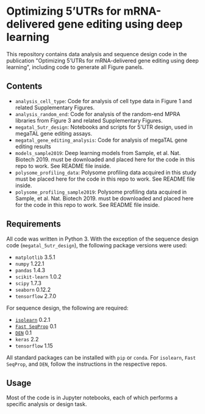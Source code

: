 # Optimizing 5’UTRs for mRNA-delivered gene editing using deep learning
This repository contains data analysis and sequence design code in the publication "Optimizing 5’UTRs for mRNA-delivered gene editing using deep learning", including code to generate all Figure panels.

## Contents

- `analysis_cell_type`: Code for analysis of cell type data in Figure 1 and related Supplementary Figures.
- `analysis_random_end`: Code for analysis of the random-end MPRA libraries from Figure 3 and related Supplementary Figures.
- `megatal_5utr_design`: Notebooks and scripts for 5'UTR design, used in megaTAL gene editing assays.
- `megatal_gene_editing_analysis`: Code for analysis of megaTAL gene editing results
- `models_sample2019`: Deep learning models from Sample, et al. Nat. Biotech 2019. must be downloaded and placed here for the code in this repo to work. See README file inside.
- `polysome_profiling_data`: Polysome profiling data acquired in this study must be placed here for the code in this repo to work. See README file inside.
- `polysome_profiling_sample2019`: Polysome profiling data acquired in Sample, et al. Nat. Biotech 2019. must be downloaded and placed here for the code in this repo to work. See README file inside.

## Requirements
All code was written in Python 3. With the exception of the sequence design code (`megatal_5utr_design`), the following package versions were used:
- `matplotlib` 3.5.1
- `numpy` 1.22.1
- `pandas` 1.4.3
- `scikit-learn` 1.0.2
- `scipy` 1.7.3
- `seaborn` 0.12.2
- `tensorflow` 2.7.0

For sequence design, the following are required:
- [`isolearn`](https://github.com/johli/isolearn/) 0.2.1
- [`Fast SeqProp`](https://github.com/johli/seqprop/) 0.1
- [`DEN`](https://github.com/johli/genesis/) 0.1
- `keras` 2.2
- `tensorflow` 1.15

All standard packages can be installed with `pip` or `conda`. For `isolearn`, `Fast SeqProp`, and `DEN`, follow the instructions in the respective repos.

## Usage
Most of the code is in Jupyter notebooks, each of which performs a specific analysis or design task.
